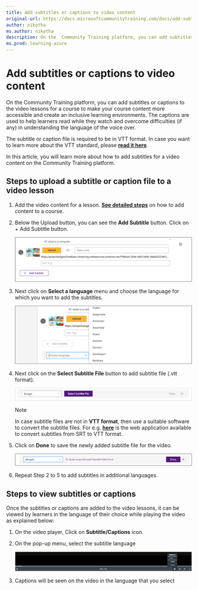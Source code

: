 ```yaml
---
title: Add subtitles or captions to video content
original-url: https://docs.microsoftcommunitytraining.com/docs/add-subtitles-or-captions-to-video-content
author: nikotha
ms.author: nikotha
description: On the  Community Training platform, you can add subtitles or captions to the video lessons  for a course to make your course content more accessible and create an inclusive learning environments.
ms.prod: learning-azure
---
```


# Add subtitles or captions to video content

On the  Community Training platform, you can add subtitles or captions to the video lessons  for a course to make your course content more accessible and create an inclusive learning environments. The captions are used to help learners read while they watch and overcome difficulties (if any) in understanding the language of the voice over.

The subtitle or caption file is required to be in VTT format. In case you want to learn more about the VTT standard, please [**read it here**](https://en.wikipedia.org/wiki/WebVTT).

In this article, you will learn more about how to add subtitles for a video content on the  Community Training platform.

## Steps to upload a subtitle or caption file to a video lesson

1. Add the video content for a lesson. [**See detailed steps**](../../../content-management/create-content/create-course-category/upload-content-to-a-course.md#option-1-manually-add-content-for-each-lesson-in-a-course) on how to add content to a course.

2. Below the Upload button, you can see the **Add Subtitle** button. Click on + Add Subtitle button.

    ![Add Subtitle](../../../media/image%28204%29.png)

3. Next click on **Select a language** menu and choose the language for which you want to add the subtitles.

    ![Select a language](../../../media/image%28205%29.png)

4. Next click on the **Select Subtitle File** button to add subtitle file (.vtt format).

    ![Select Subtitle File](../../../media/image%28207%29.png)

    > [!NOTE]
    > In case subtitle files are not in **VTT format**, then use a suitable software to convert the subtitle files. For e.g. [**here**](https://www.webvtt.org/) is the web application available to convert subtitles from SRT to VTT format.

5. Click on **Done** to save the newly added subtitle file for the video.

    ![Click on Done](../../../media/image%28208%29.png)

6. Repeat Step 2 to 5 to add subtitles in additional languages.

## Steps to view subtitles or captions

Once the subtitles or captions are added to the video lessons, it can be viewed by learners in the language of their choice while playing the video as explained below:

1. On the video player, Click on **Subtitle/Captions** icon.

2. On the pop-up menu, select the subtitle language

    ![Pop-up menu](../../../media/image%28209%29.png)

3. Captions will be seen on the video in the language that you select

